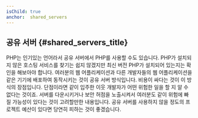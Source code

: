 ```yaml
---
isChild: true
anchor:  shared_servers
---
```


## 공유 서버 {#shared_servers_title}

PHP는 인기있는 언어라서 공유 서버에서 PHP를 사용할 수도 있습니다. PHP가 설치되지 않은 호스팅 서비스를 찾기는 쉽지
않겠지만 최신 버전 PHP가 설치되어 있는지는 확인을 해보아야 합니다. 여러분의 웹 어플리케이션과 다른 개발자들의 웹
어플리케이션을 같은 기기에 배포하여 동작시키는 것이 공유 서버 방식입니다. 비용이 싸다는 것이 이 방식의 장점입니다.
단점이라면 같이 입주한 이웃 개발자가 어떤 위험한 일을 할 지 알 수 없다는 것이죠. 서버를 다운시키거나 보안 허점을
노출시켜서 여러분도 같이 위험에 빠질 가능성이 있다는 것이 고려할만한 내용입니다. 공유 서버를 사용하지 않을 정도의
프로젝트 예산이 있다면 당연히 피하는 것이 좋겠습니다.
